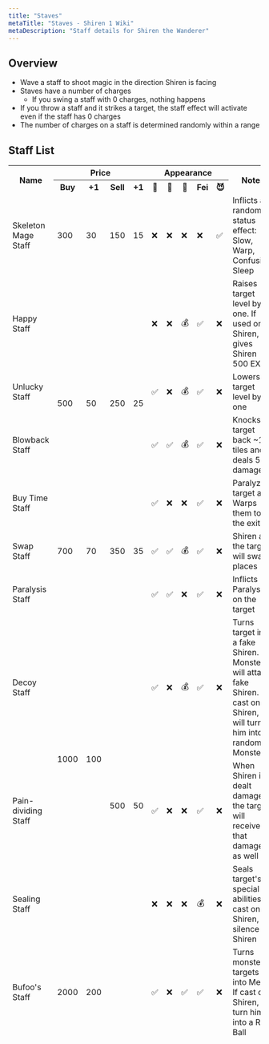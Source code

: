 ```yaml
---
title: "Staves"
metaTitle: "Staves - Shiren 1 Wiki"
metaDescription: "Staff details for Shiren the Wanderer"
---
```


## Overview

- Wave a staff to shoot magic in the direction Shiren is facing
- Staves have a number of charges
  - If you swing a staff with 0 charges, nothing happens
- If you throw a staff and it strikes a target, the staff effect will activate even if the staff has
  0 charges
- The number of charges on a staff is determined randomly within a range

## Staff List

<table class="itemListCentered">
  <thead>
    <tr>
      <th rowspan="2">Name</th>
      <th colspan="4">Price</th>
      <th colspan="5">Appearance</th>
      <th rowspan="2">Notes</th>
    </tr>
    <tr>
      <th>Buy</td>
      <th>+1</td>
      <th>Sell</td>
      <th>+1</td>
      <th>🗻</td>
      <th>📜</td>
      <th>🍖</td>
      <th>Fei</td>
      <th>😈</td>
    </tr>
  <thead>
    <tr>
      <td class="priceTableName">Skeleton Mage Staff</td>
      <td>300</td>
      <td>30</td>
      <td>150</td>
      <td>15</td>
      <td>❌</td>
      <td>❌</td>
      <td>❌</td>
      <td>❌</td>
      <td>✅</td>
      <td class="leftText">Inflicts a random status effect: Slow, Warp, Confusion, Sleep</td>
    </tr>
    <tr>
      <td class="priceTableName">Happy Staff</td>
      <td rowspan="4">500</td>
      <td rowspan="4">50</td>
      <td rowspan="4">250</td>
      <td rowspan="4">25</td>
      <td>❌</td>
      <td>❌</td>
      <td>💰</td>
      <td>✅</td>
      <td>❌</td>
      <td class="leftText">Raises target level by one. If used on Shiren, gives Shiren 500 EXP</td>
    </tr>
    <tr>
      <td class="priceTableName">Unlucky Staff</td>
      <td>✅</td>
      <td>❌</td>
      <td>💰</td>
      <td>✅</td>
      <td>❌</td>
      <td class="leftText">Lowers target level by one</td>
    </tr>
    <tr>
      <td class="priceTableName">Blowback Staff</td>
      <td>✅</td>
      <td>✅</td>
      <td>💰</td>
      <td>✅</td>
      <td>❌</td>
      <td class="leftText">Knocks target back ~10 tiles and deals 5 damage</td>
    </tr>
    <tr>
      <td class="priceTableName">Buy Time Staff</td>
      <td>✅</td>
      <td>❌</td>
      <td>❌</td>
      <td>✅</td>
      <td>❌</td>
      <td class="leftText">Paralyzes target and Warps them to the exit</td>
    </tr>
    <tr>
      <td class="priceTableName">Swap Staff</td>
      <td>700</td>
      <td>70</td>
      <td>350</td>
      <td>35</td>
      <td>✅</td>
      <td>✅</td>
      <td>💰</td>
      <td>✅</td>
      <td>❌</td>
      <td class="leftText">Shiren and the target will swap places</td>
    </tr>
    <tr>
      <td class="priceTableName">Paralysis Staff</td>
      <td rowspan="4">1000</td>
      <td rowspan="4">100</td>
      <td rowspan="5">500</td>
      <td rowspan="5">50</td>
      <td>✅</td>
      <td>✅</td>
      <td>❌</td>
      <td>✅</td>
      <td>❌</td>
      <td class="leftText">Inflicts Paralysis on the target</td>
    </tr>
    <tr>
      <td class="priceTableName">Decoy Staff</td>
      <td>✅</td>
      <td>❌</td>
      <td>💰</td>
      <td>✅</td>
      <td>❌</td>
      <td class="leftText">Turns target into a fake Shiren. Monsters will attack fake Shiren. If cast
        on Shiren, it will turn him into a random Monster</td>
    </tr>
    <tr>
      <td class="priceTableName">Pain-dividing Staff</td>
      <td>✅</td>
      <td>❌</td>
      <td>❌</td>
      <td>✅</td>
      <td>❌</td>
      <td class="leftText">When Shiren is dealt damage, the target will receive that damage as well</td>
    </tr>
    <tr>
      <td class="priceTableName">Sealing Staff</td>
      <td>❌</td>
      <td>❌</td>
      <td>❌</td>
      <td>💰</td>
      <td>❌</td>
      <td class="leftText">Seals target's special abilities. If cast on Shiren, will silence Shiren</td>
    </tr>
    <tr>
      <td class="priceTableName">Bufoo's Staff</td>
      <td>2000</td>
      <td>200</td>
      <td>✅</td>
      <td>❌</td>
      <td>✅</td>
      <td>✅</td>
      <td>❌</td>
      <td class="leftText">Turns monster targets into Meat. If cast on Shiren, will turn him into a
        Rice Ball</td>
    </tr>
  <tbody>
  </tbody>
</table>

